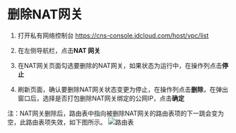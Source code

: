 # 删除NAT网关
1. 打开私有网络控制台 https://cns-console.jdcloud.com/host/vpc/list

2. 在左侧导航栏，点击**NAT 网关**

3. 在NAT网关页面勾选要删除的NAT网关，如果状态为运行中，在操作列点击**停止**

4. 刷新页面，确认要删除NAT网关状态变更为停止，在操作列点击**删除**，在弹出窗口后，选择是否打包删除NAT网关绑定的公网IP，点击**确定**

  注：NAT网关删除后，路由表中指向被删除NAT网关的路由表项的下一跳会变为空，此路由表项失效，如下图所示。
![路由表](../../../../../image/Networking/Nat-Gateway/nat-4.png)

